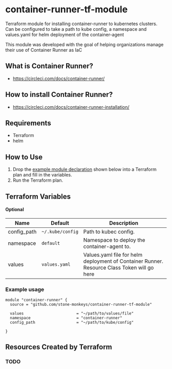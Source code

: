 # container-runner-tf-module
Terraform module for installing container-runner to kubernetes clusters. Can be configured to take a path to kube config, a namespace and values.yaml for helm deployment of the container-agent

This module was developed with the goal of helping organizations manage their use of Container Runner as IaC

## What is Container Runner?
 - https://circleci.com/docs/container-runner/

## How to install Container Runner? 
- https://circleci.com/docs/container-runner-installation/

## Requirements

- Terraform
- helm

## How to Use

1. Drop the [example module declaration](#example-usage) shown below into a Terraform plan and fill in the variables.
2. Run the Terraform plan.


## Terraform Variables

#### Optional

| Name | Default | Description|
|------|---------|------------|
|config_path| `~/.kube/config` | Path to kubec config. |
|namespace| `default` | Namespace to deploy the container-agent to. |
|values | `values.yaml` | Values.yaml file for helm deployment of Container Runner. Resource Class Token will go here|

### Example usage

```hcl
module "container-runner" {
  source = "github.com/stone-monkeys/container-runner-tf-module"

  values                       = "~/path/to/values/file"
  namespace                    = "container-runner"
  config_path                  = "~/path/to/kube/config"
  
}
```

## Resources Created by Terraform

### TODO 
